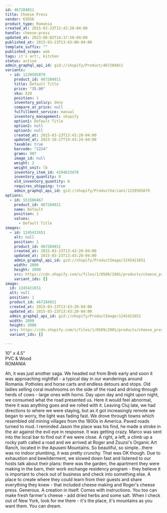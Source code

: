 ```yaml
---
id: 467284011
title: Cheese Press
vendor: KIOSK
product_type: Romania
created_at: 2015-03-23T13:43:20-04:00
handle: cheese-press
updated_at: 2023-08-02T14:37:50-04:00
published_at: 2015-03-23T13:43:00-04:00
template_suffix: ""
published_scope: web
tags: it's art!, kitchen
status: active
admin_graphql_api_id: gid://shopify/Product/467284011
variants:
  - id: 1239505879
    product_id: 467284011
    title: Default Title
    price: "35.00"
    sku: X20
    position: 1
    inventory_policy: deny
    compare_at_price: null
    fulfillment_service: manual
    inventory_management: shopify
    option1: Default Title
    option2: null
    option3: null
    created_at: 2015-03-23T13:43:20-04:00
    updated_at: 2023-10-27T19:43:24-04:00
    taxable: true
    barcode: "2224"
    grams: 907
    image_id: null
    weight: 2
    weight_unit: lb
    inventory_item_id: 4104633478
    inventory_quantity: 0
    old_inventory_quantity: 0
    requires_shipping: true
    admin_graphql_api_id: gid://shopify/ProductVariant/1239505879
options:
  - id: 551586467
    product_id: 467284011
    name: Default
    position: 1
    values:
      - Default Title
images:
  - id: 1245421651
    alt: null
    position: 1
    product_id: 467284011
    created_at: 2015-03-23T13:43:20-04:00
    updated_at: 2015-03-23T13:43:20-04:00
    admin_graphql_api_id: gid://shopify/ProductImage/1245421651
    width: 2000
    height: 2000
    src: https://cdn.shopify.com/s/files/1/0589/2901/products/cheese_press.jpeg?v=1427132600
    variant_ids: []
image:
  id: 1245421651
  alt: null
  position: 1
  product_id: 467284011
  created_at: 2015-03-23T13:43:20-04:00
  updated_at: 2015-03-23T13:43:20-04:00
  admin_graphql_api_id: gid://shopify/ProductImage/1245421651
  width: 2000
  height: 2000
  src: https://cdn.shopify.com/s/files/1/0589/2901/products/cheese_press.jpeg?v=1427132600
  variant_ids: []

---
```


10" x 4.5"  
PVC & Wood  
ROMANIA

Ah, it was just another saga. We headed out from Breb early and soon it was approaching nightfall - a typical day in our wanderings around Romania. Potholes and horse carts and endless detours and stops. Old ladies selling coral mushrooms on the side of the road and driving through herds of cows - large ones with horns. Day upon day and night upon night, we consumed what the road presented us. Here it would feel abnormal, there it was anything goes and we rolled with it. Leaving Cluj late, we had directions to where we were staying, but as it got increasingly remote we began to worry, the light was fading fast. We drove through towns which resembled old mining villages from the 1800s in America. Paved roads turned to mud. I reminded Jason the place was his find, he made a stroke in the air against the evil eye in response. It was getting crazy. Marco was sent into the local bar to find out if we were close. A right, a left, a climb up a rocky path called a road and we arrived at Roger and Zsuzsi's Organic Art Ranch, located in the Apuseni Mountains. So beautiful, so simple...there was no indoor plumbing, it was pretty crunchy. That was OK though. Due to exhaustion and bewilderment, we slowed down fast and listened to our hosts talk about their plans: there was the garden, the apartment they were making in the barn, their work exchange residency program - they believe it is important to check out of business and check into something else. A place to create where they could learn from their guests and share everything they knew - that included cheese making and Roger's cheese press. Generous. A creation in itself. Comes with instructions. You too can make fresh farmer's cheese - add dried herbs and some salt. When I check out of New York, look for me there - it's the place, it's mountains as you want them. You can dream.